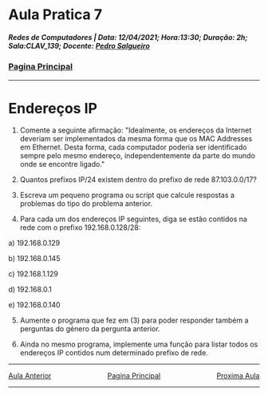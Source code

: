 # Aula Pratica 7   
##### *Redes de Computadores* | **Data:** 12/04/2021; **Hora**:13:30; **Duração**: 2h; **Sala**:CLAV_139; **Docente**: [Pedro Salgueiro](../#docentes)  
### [Pagina Principal](../)
---   
# Endereços IP

1. Comente a seguinte afirmação: "Idealmente, os endereços da Internet deveriam ser implementados da mesma forma que os MAC Addresses em Ethernet. Desta forma, cada computador poderia ser identificado sempre pelo mesmo endereço, independentemente da parte do mundo onde se encontre ligado."

2. Quantos prefixos IP/24 existem dentro do prefixo de rede 87.103.0.0/17?

3. Escreva um pequeno programa ou script que calcule respostas a problemas do tipo do problema anterior.

4. Para cada um dos endereços IP seguintes, diga se estão contidos na rede com o prefixo 192.168.0.128/28:

  a) 192.168.0.129

  b) 192.168.0.145

  c) 192.168.1.129

  d) 192.168.0.1

  e) 192.168.0.140

5. Aumente o programa que fez em (3) para poder responder também a perguntas do género da pergunta anterior.

6. Ainda no mesmo programa, implemente uma função para listar todos os endereços IP contidos num determinado prefixo de rede.  


---  

<div id="nav">
<span class="left" ><a href="../Lab06" >Aula Anterior</a></span>
<span> <a href="../" >Pagina Principal</a></span>
<span class="right" ><a href="../Lab08" >Proxima Aula</a></span>
</div>  

---  

<style>
    .math {
    font-family: KaTeX_Math;
    font-style: italic;
}
.nav, #nav{
    position: inline-block;
    align-items: center;
    text-align: center;
    
}
.left{
    float: left;
}
.center{
    text-align=center;
}
.right{
    float: right;
}
.red{
    color: red;
}
.markdown-body blockquote {
    background:rgb(140 143 147 / 17%);
    padding: 0 1em;
    padding: 0 1em;
    color: #000000;
    border-left: 0.25em solid #007fff;
    }   
 </style>